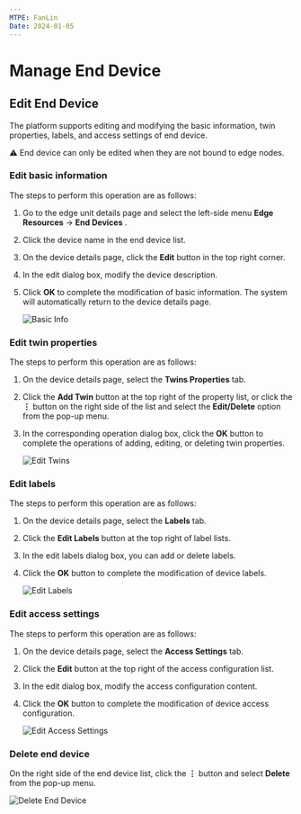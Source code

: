 ```yaml
---
MTPE: FanLin
Date: 2024-01-05
---
```


# Manage End Device

## Edit End Device

The platform supports editing and modifying the basic information, twin properties, labels, and access settings of end device.

⚠️ End device can only be edited when they are not bound to edge nodes.

### Edit basic information

The steps to perform this operation are as follows:

1. Go to the edge unit details page and select the left-side menu __Edge Resources__ -> __End Devices__ .
2. Click the device name in the end device list.
3. On the device details page, click the __Edit__ button in the top right corner.
4. In the edit dialog box, modify the device description.
5. Click __OK__ to complete the modification of basic information. The system will automatically return to the device details page.

    ![Basic Info](../images/manage-device-01.png)

### Edit twin properties

The steps to perform this operation are as follows:

1. On the device details page, select the __Twins Properties__ tab.
2. Click the __Add Twin__ button at the top right of the property list, or click the __⋮__ button
   on the right side of the list and select the __Edit/Delete__ option from the pop-up menu.
3. In the corresponding operation dialog box, click the __OK__ button to complete the operations of adding, editing, or deleting twin properties.

    ![Edit Twins](../images/manage-device-02.png)

### Edit labels

The steps to perform this operation are as follows:

1. On the device details page, select the __Labels__ tab.
2. Click the __Edit Labels__ button at the top right of label lists.
3. In the edit labels dialog box, you can add or delete labels.
4. Click the __OK__ button to complete the modification of device labels.

    ![Edit Labels](../images/manage-device-03.png)

### Edit access settings

The steps to perform this operation are as follows:

1. On the device details page, select the __Access Settings__ tab.
2. Click the __Edit__ button at the top right of the access configuration list.
3. In the edit dialog box, modify the access configuration content.
4. Click the __OK__ button to complete the modification of device access configuration.

    ![Edit Access Settings](../images/manage-device-04.png)

### Delete end device

On the right side of the end device list, click the __⋮__ button and select __Delete__ from the pop-up menu.

![Delete End Device](../images/manage-device-05.png)
